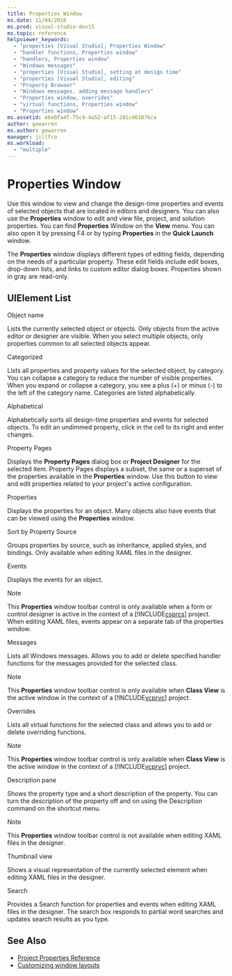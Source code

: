 ```yaml
---
title: Properties Window
ms.date: 11/04/2016
ms.prod: visual-studio-dev15
ms.topic: reference
helpviewer_keywords:
  - "properties [Visual Studio], Properties Window"
  - "handler functions, Properties window"
  - "handlers, Properties window"
  - "Windows messages"
  - "properties [Visual Studio], setting at design time"
  - "properties [Visual Studio], editing"
  - "Property Browser"
  - "Windows messages, adding message handlers"
  - "Properties window, overrides"
  - "virtual functions, Properties window"
  - "Properties window"
ms.assetid: e6e0fa4f-75c4-4a52-af15-281cd61876ca
author: gewarren
ms.author: gewarren
manager: jillfra
ms.workload:
  - "multiple"
---
```

# Properties Window
Use this window to view and change the design-time properties and events of selected objects that are located in editors and designers. You can also use the **Properties** window to edit and view file, project, and solution properties. You can find **Properties** Window on the **View** menu. You can also open it by pressing F4 or by typing **Properties** in the **Quick Launch** window.

 The **Properties** window displays different types of editing fields, depending on the needs of a particular property. These edit fields include edit boxes, drop-down lists, and links to custom editor dialog boxes. Properties shown in gray are read-only.

## UIElement List
 Object name

 Lists the currently selected object or objects. Only objects from the active editor or designer are visible. When you select multiple objects, only properties common to all selected objects appear.

 Categorized

 Lists all properties and property values for the selected object, by category. You can collapse a category to reduce the number of visible properties. When you expand or collapse a category, you see a plus (+) or minus (-) to the left of the category name. Categories are listed alphabetically.

 Alphabetical

 Alphabetically sorts all design-time properties and events for selected objects. To edit an undimmed property, click in the cell to its right and enter changes.

 Property Pages

 Displays the **Property Pages** dialog box or **Project Designer** for the selected item. Property Pages displays a subset, the same or a superset of the properties available in the **Properties** window. Use this button to view and edit properties related to your project's active configuration.

 Properties

 Displays the properties for an object. Many objects also have events that can be viewed using the **Properties** window.

 Sort by Property Source

 Groups properties by source, such as inheritance, applied styles, and bindings. Only available when editing XAML files in the designer.

 Events

 Displays the events for an object.

> [!NOTE]
> This **Properties** window toolbar control is only available when a form or control designer is active in the context of a [!INCLUDE[csprcs](../../data-tools/includes/csprcs_md.md)] project. When editing XAML files, events appear on a separate tab of the properties window.


 Messages

 Lists all Windows messages. Allows you to add or delete specified handler functions for the messages provided for the selected class.

> [!NOTE]
> This **Properties** window toolbar control is only available when **Class View** is the active window in the context of a [!INCLUDE[vcprvc](../../code-quality/includes/vcprvc_md.md)] project.


 Overrides

 Lists all virtual functions for the selected class and allows you to add or delete overriding functions.

> [!NOTE]
> This **Properties** window toolbar control is only available when **Class View** is the active window in the context of a [!INCLUDE[vcprvc](../../code-quality/includes/vcprvc_md.md)] project.


 Description pane

 Shows the property type and a short description of the property. You can turn the description of the property off and on using the Description command on the shortcut menu.

> [!NOTE]
> This **Properties** window toolbar control is not available when editing XAML files in the designer.


 Thumbnail view

 Shows a visual representation of the currently selected element when editing XAML files in the designer.

 Search

 Provides a Search function for properties and events when editing XAML files in the designer. The search box responds to partial word searches and updates search results as you type.

## See Also

- [Project Properties Reference](../../ide/reference/project-properties-reference.md)
- [Customizing window layouts](../../ide/customizing-window-layouts-in-visual-studio.md)
